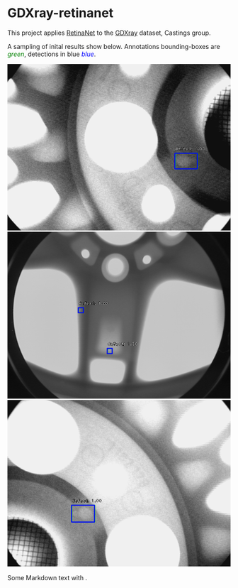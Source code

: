 # GDXray-retinanet

This project applies [RetinaNet](https://arxiv.org/abs/1708.02002) to the [GDXray](http://dmery.ing.puc.cl/index.php/material/gdxray/) dataset, Castings group.

A sampling of inital results show below. 
Annotations bounding-boxes are <span style="color:green">*green*</span>, detections in blue <span style="color:blue">*blue*</span>.

 
![defect 1000]( keras_retinanet/bin/results/1000.png "Logo Title Text 1")
![defect 1001]( keras_retinanet/bin/results/1001.png "Logo Title Text 1")
![defect 1002]( keras_retinanet/bin/results/1002.png "Logo Title Text 1")

Some Markdown text with .
